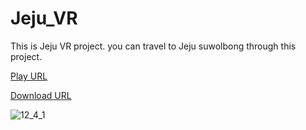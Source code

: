# Jeju_VR
This is Jeju VR project. you can travel to Jeju suwolbong through this project.

[Play URL](https://gondnetom.github.io/Jeju_VR/)

[Download URL](https://drive.google.com/file/d/1jMtuT13XmiVK5H2gDmfJ-I7Rb3SP9IMB/view?usp=sharing)

![12_4_1](https://user-images.githubusercontent.com/77566805/179359872-98c57226-27d2-4bba-be4e-4861608b62c3.JPG)
